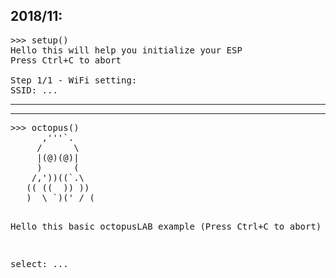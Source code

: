 2018/11:
-----------------------
<pre>
>>> setup()
Hello this will help you initialize your ESP
Press Ctrl+C to abort

Step 1/1 - WiFi setting:
SSID: ...
</pre>
-----------------------
<hr />
<pre>
>>> octopus()
      ,'''`.
     /      \
     |(@)(@)|
     )      (
    /,'))((`.\
   (( ((  )) ))
   )  \ `)(' / (

Hello this basic octopusLAB example
(Press Ctrl+C to abort)

select:
...
</pre>

